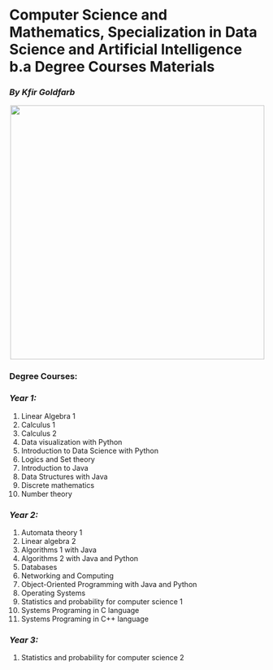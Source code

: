 # Computer Science and Mathematics, Specialization in Data Science and Artificial Intelligence b.a Degree Courses Materials
### <i>By Kfir Goldfarb</i>
<div align="center" style="text-align:center">
	<a href="https://www.ariel.ac.il/wp/">
		<img src="https://github.com/kggold4/computer-science-b.a-materials/blob/main/images/Ariel_U_logo2.jpg" height="auto" width="500px">
	</a>
</div>

### Degree Courses:
### <i>Year 1:</i>
1. Linear Algebra 1
2. Calculus 1
3. Calculus 2
4. Data visualization with Python
5. Introduction to Data Science with Python
6. Logics and Set theory
7. Introduction to Java
8. Data Structures with Java
9. Discrete mathematics
10. Number theory


### <i>Year 2:</i>
1. Automata theory 1
2. Linear algebra 2
3. Algorithms 1 with Java
4. Algorithms 2 with Java and Python
5. Databases
6. Networking and Computing
7. Object-Oriented Programming with Java and Python
8. Operating Systems
9. Statistics and probability for computer science 1
10. Systems Programing in C language
11. Systems Programing in C++ language


### <i>Year 3:</i>
1. Statistics and probability for computer science 2